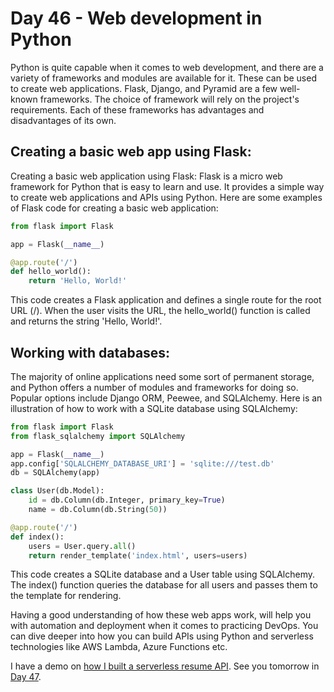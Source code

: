 # Day 46 - Web development in Python

Python is quite capable when it comes to web development, and there are a variety of frameworks and modules are available for it. These can be used to create web applications.
Flask, Django, and Pyramid are a few well-known frameworks. The choice of framework will rely on the project's requirements. Each of these frameworks has advantages and disadvantages of its own.

## Creating a basic web app using Flask:

Creating a basic web application using Flask: Flask is a micro web framework for Python that is easy to learn and use. It provides a simple way to create web applications and APIs using Python. Here are some examples of Flask code for creating a basic web application:

``` python
from flask import Flask

app = Flask(__name__)

@app.route('/')
def hello_world():
    return 'Hello, World!' 
```
This code creates a Flask application and defines a single route for the root URL (/). When the user visits the URL, the hello_world() function is called and returns the string 'Hello, World!'.

## Working with databases:

The majority of online applications need some sort of permanent storage, and Python offers a number of modules and frameworks for doing so. Popular options include Django ORM, Peewee, and SQLAlchemy. Here is an illustration of how to work with a SQLite database using SQLAlchemy:

``` python
from flask import Flask
from flask_sqlalchemy import SQLAlchemy

app = Flask(__name__)
app.config['SQLALCHEMY_DATABASE_URI'] = 'sqlite:///test.db'
db = SQLAlchemy(app)

class User(db.Model):
    id = db.Column(db.Integer, primary_key=True)
    name = db.Column(db.String(50))

@app.route('/')
def index():
    users = User.query.all()
    return render_template('index.html', users=users)
```
This code creates a SQLite database and a User table using SQLAlchemy. The index() function queries the database for all users and passes them to the template for rendering.

Having a good understanding of how these web apps work, will help you with automation and deployment when it comes to practicing DevOps.
You can dive deeper into how you can build APIs using Python and serverless technologies like AWS Lambda, Azure Functions etc.

I have a demo on [how I built a serverless resume API](https://github.com/rishabkumar7/AzureResumeAPI).
See you tomorrow in [Day 47](day47.md).
